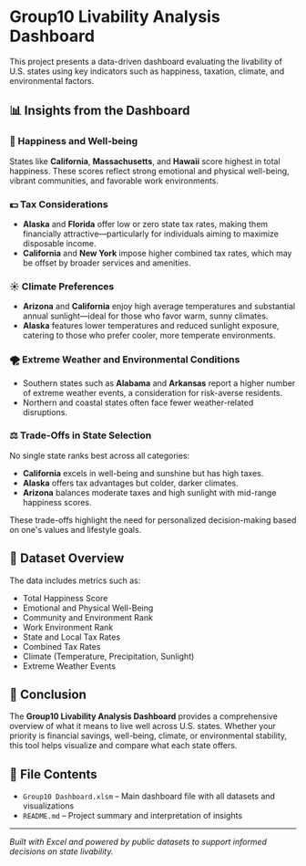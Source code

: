 # Group10 Livability Analysis Dashboard

This project presents a data-driven dashboard evaluating the livability of U.S. states using key indicators such as happiness, taxation, climate, and environmental factors.

## 📊 Insights from the Dashboard

### 🧘 Happiness and Well-being
States like **California**, **Massachusetts**, and **Hawaii** score highest in total happiness. These scores reflect strong emotional and physical well-being, vibrant communities, and favorable work environments.

### 💵 Tax Considerations
- **Alaska** and **Florida** offer low or zero state tax rates, making them financially attractive—particularly for individuals aiming to maximize disposable income.
- **California** and **New York** impose higher combined tax rates, which may be offset by broader services and amenities.

### ☀️ Climate Preferences
- **Arizona** and **California** enjoy high average temperatures and substantial annual sunlight—ideal for those who favor warm, sunny climates.
- **Alaska** features lower temperatures and reduced sunlight exposure, catering to those who prefer cooler, more temperate environments.

### 🌪️ Extreme Weather and Environmental Conditions
- Southern states such as **Alabama** and **Arkansas** report a higher number of extreme weather events, a consideration for risk-averse residents.
- Northern and coastal states often face fewer weather-related disruptions.

### ⚖️ Trade-Offs in State Selection
No single state ranks best across all categories:
- **California** excels in well-being and sunshine but has high taxes.
- **Alaska** offers tax advantages but colder, darker climates.
- **Arizona** balances moderate taxes and high sunlight with mid-range happiness scores.

These trade-offs highlight the need for personalized decision-making based on one's values and lifestyle goals.

## 📁 Dataset Overview

The data includes metrics such as:
- Total Happiness Score
- Emotional and Physical Well-Being
- Community and Environment Rank
- Work Environment Rank
- State and Local Tax Rates
- Combined Tax Rates
- Climate (Temperature, Precipitation, Sunlight)
- Extreme Weather Events

## 📌 Conclusion

The **Group10 Livability Analysis Dashboard** provides a comprehensive overview of what it means to live well across U.S. states. Whether your priority is financial savings, well-being, climate, or environmental stability, this tool helps visualize and compare what each state offers.

## 📎 File Contents

- `Group10 Dashboard.xlsm` – Main dashboard file with all datasets and visualizations
- `README.md` – Project summary and interpretation of insights

---

*Built with Excel and powered by public datasets to support informed decisions on state livability.*

